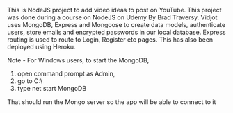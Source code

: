 This is NodeJS project to add video ideas to post on YouTube.
This project was done during a course on NodeJS on Udemy By Brad Traversy.
Vidjot uses MongoDB, Express and Mongoose to create data models, authenticate users, store emails and encrypted passwords in our local database.
Express routing is used to route to Login, Register etc pages.
This has also been deployed using Heroku.

Note - 
For Windows users, to start the MongoDB, 
1) open command prompt as Admin,
2) go to C:\
3) type net start MongoDB

That should run the Mongo server so the app will be able to connect to it